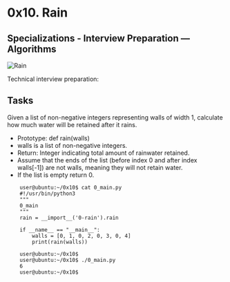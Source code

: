 # 0x10. Rain

## Specializations - Interview Preparation ― Algorithms

![Rain](https://i.imgur.com/HIiPzD1.png)


Technical interview preparation:

## Tasks

Given a list of non-negative integers representing walls of width 1, calculate how much water will be retained after it rains.

- Prototype: def rain(walls)
- walls is a list of non-negative integers.
- Return: Integer indicating total amount of rainwater retained.
- Assume that the ends of the list (before index 0 and after index walls[-1]) are not walls, meaning they will not retain water.
- If the list is empty return 0.

```
    user@ubuntu:~/0x10$ cat 0_main.py
    #!/usr/bin/python3
    """
    0_main
    """
    rain = __import__('0-rain').rain

    if __name__ == "__main__":
        walls = [0, 1, 0, 2, 0, 3, 0, 4]
        print(rain(walls))

    user@ubuntu:~/0x10$ 
    user@ubuntu:~/0x10$ ./0_main.py
    6
    user@ubuntu:~/0x10$ 
```
